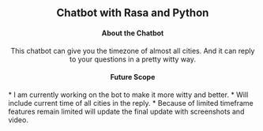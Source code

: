<h2 align="center">Chatbot with Rasa and Python</h2>
<h4 align="center">About the Chatbot</h4>
<p align="center"> 
This chatbot can give you the timezone of almost all cities. And it can reply to your questions in a pretty witty way. 

</p>
<h4 align="center">Future Scope</h4>
 * I am currently working on the bot to make it more witty and better. 
 * Will include current time of all cities in the reply.
 * Because of limited timeframe features remain limited will update the final update with screenshots and video.
